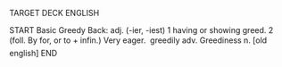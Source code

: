 TARGET DECK
ENGLISH

START
Basic
Greedy
Back: adj. (-ier, -iest) 1 having or showing greed. 2 (foll. By for, or to + infin.) Very eager.  greedily adv. Greediness n. [old english]
END
